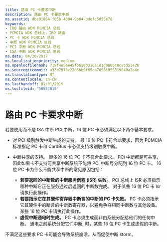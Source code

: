 ```yaml
---
title: 路由 PC 卡要求中断
description: 路由 PC 卡要求中断
ms.assetid: dbe01864-f05b-4004-9b04-bdefc5055e78
keywords:
- IRQ 路由 WDK PCMCIA 总线
- PCMCIA WDK 总线上，IRQ 路由
- PC 卡 WDK PCMCIA 总线
- 中断 WDK PCMCIA 总线
- PCI 中断 WDK PCMCIA 总线
- ISA 中断 WDK PCMCIA 总线
ms.date: 04/20/2017
ms.localizationpriority: medium
ms.openlocfilehash: 719f4e5ee45fb620b31031d1d0806c8c8cd5342b
ms.sourcegitcommit: a33b7978e22d5bb9f65ca7056f955319049a2e4c
ms.translationtype: MT
ms.contentlocale: zh-CN
ms.lasthandoff: 01/31/2019
ms.locfileid: "56554615"
---
```

# <a name="requirements-for-routing-pc-card-interrupts"></a>路由 PC 卡要求中断





若要使用而不是 ISA 中断 PCI 中断，16 位 PC 卡必须满足以下两个基本要求。

-   对 PCI 级别触发中断生成的支持。 最 16 位 PC 卡符合此要求，因为 PCMCIA 标准指定 PC 卡和 CardBus 卡必须支持级别触发中断。

-   中断共享的支持。 很多的 16 位 PC 卡不符合此要求。 PCI 中断都是可共享，因此如果卡不支持可共享中断系统不能将 PCI 中断号分配到 16 位 PC 卡。 16 位 PC 卡为什么不能共享中断的常见原因包括：
    -   **若要返回的中断数的中断服务例程 (ISR) 失败。** PCI 总线上 ISR 必须指示哪种中断它正在服务通过后返回的中断数完成。 对于某些 16 位 PC 卡 Isr 请执行此操作。
    -   **若要指示它在其硬件寄存器中断言的中断的 PC 卡失败。** PC 卡必须指示它其硬件中的断言的中断数寄存器，以避免争夺相同中断数与其他设备。 某些 16 位 PC 卡请执行此操作。
    -   **虚假中断通电时生成。** PC 卡必须生成而非由系统分配给他们的任何中断。 通电之前系统分配它们中断, 时，某些 16 位 PC 卡生成虚假的中断。

不满足这些要求 PC 卡可能会导致系统崩溃，从而促使中断 storm。

 

 





